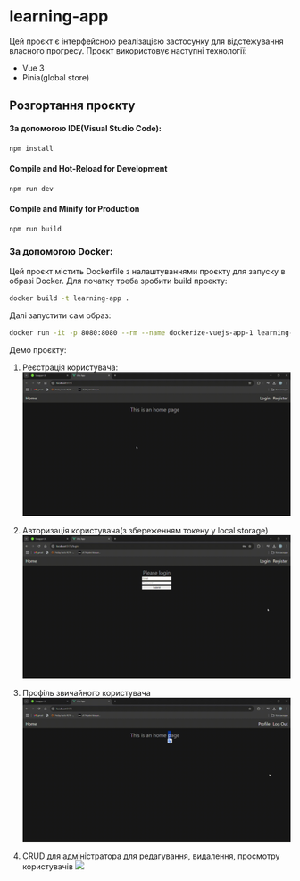 # learning-app

Цей проєкт є інтерфейсною реалізацією застосунку для відстежування власного прогресу. Проєкт використовує наступні технології:
- Vue 3
- Pinia(global store)

## Розгортання проєкту

#### За допомогою IDE(Visual Studio Code):
```sh
npm install
```

#### Compile and Hot-Reload for Development

```sh
npm run dev
```

#### Compile and Minify for Production

```sh
npm run build
```

### За допомогою Docker:
Цей проєкт містить Dockerfile з налаштуваннями проєкту для запуску в образі Docker. Для початку треба зробити build проєкту:
```sh 
docker build -t learning-app .
```
Далі запустити сам образ:
```sh
docker run -it -p 8080:8080 --rm --name dockerize-vuejs-app-1 learning-app
```

Демо проєкту:

1. Реєстрація користувача:
![](videos/register.gif)

2. Авторизація користувача(з збереженням токену у local storage)
![](videos/login.gif)

3. Профіль звичайного користувача
![](videos/profile.gif)

4. CRUD для адміністратора для редагування, видалення, просмотру користувачів
![](videos/deleteupdate.gif.gif)